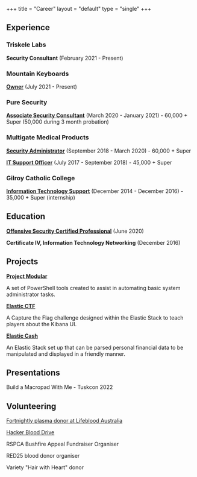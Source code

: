 +++
title = "Career"
layout = "default"
type = "single"
+++

## Experience

### Triskele Labs

**Security Consultant**
(February 2021 - Present)

### Mountain Keyboards

[**Owner**](https://mountainkeyboards.com/)
(July 2021 - Present)

### Pure Security

[**Associate Security Consultant**](../posts/career/puresecurity)
(March 2020 - January 2021) - 60,000 + Super (50,000 during 3 month probation)


### Multigate Medical Products

[**Security Administrator**](../posts/career/multigate)
(September 2018 - March 2020) - 60,000 + Super

[**IT Support Officer**](../posts/career/multigate)
(July 2017 - September 2018) - 45,000 + Super

### Gilroy Catholic College 

[**Information Technology Support**](../posts/career/gilroy)
(December 2014 - December 2016) - 35,000 + Super (internship)


## Education

[**Offensive Security Certified Professional**](../posts/tech/oscp)
(June 2020)

**Certificate IV, Information Technology Networking**
(December 2016)


## Projects

[**Project Modular**](../posts/tech/projectmodular)

A set of PowerShell tools created to assist in automating basic system administrator tasks.

[**Elastic CTF**](../posts/tech/elastic-ctf-a2f4ee2043f5426e9233a5b318796535)

A Capture the Flag challenge designed within the Elastic Stack to teach players about the Kibana UI.

[**Elastic Cash**](../posts/finance/elastic-cash-tracking-finances-in-the-elastic-st-963d8f2810554c15a7f88b1121ab27f4)

An Elastic Stack set up that can be parsed personal financial data to be manipulated and displayed in a friendly manner.

## Presentations

Build a Macropad With Me - Tuskcon 2022

## Volunteering

[Fortnightly plasma donor at Lifeblood Australia](../posts/donating-blood-c37fcd7e4b17438db3ce3defef327e1b)

[Hacker Blood Drive](https://hackerblooddrive.com)

RSPCA Bushfire Appeal Fundraiser Organiser

RED25 blood donor organiser

Variety "Hair with Heart" donor

